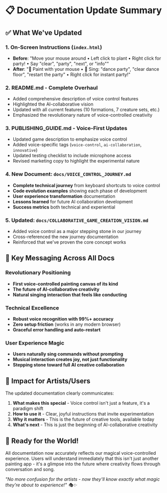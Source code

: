 # 📋 Documentation Update Summary

## ✅ What We've Updated

### 1. **On-Screen Instructions** (`index.html`)
- **Before**: "Move your mouse around • Left click to plant • Right click for party! • Say "clear", "party", "next", or "info""
- **After**: "🎨 Paint with your mouse • 🎤 Sing: "dance party", "clear dance floor", "restart the party" • Right click for instant party!"

### 2. **README.md** - Complete Overhaul
- Added comprehensive description of voice control features
- Highlighted the AI-collaborative vision
- Updated with all current features (10 formations, 7 creature sets, etc.)
- Emphasized the revolutionary nature of voice-controlled creativity

### 3. **PUBLISHING_GUIDE.md** - Voice-First Updates
- Updated game description to emphasize voice control
- Added voice-specific tags (`voice-control`, `ai-collaboration`, `innovative`)
- Updated testing checklist to include microphone access
- Revised marketing copy to highlight the experimental nature

### 4. **New Document**: `docs/VOICE_CONTROL_JOURNEY.md`
- **Complete technical journey** from keyboard shortcuts to voice control
- **Code evolution examples** showing each phase of development  
- **User experience transformation** documentation
- **Lessons learned** for future AI collaboration development
- **Success metrics** both technical and experiential

### 5. **Updated**: `docs/COLLABORATIVE_GAME_CREATION_VISION.md`
- Added voice control as a major stepping stone in our journey
- Cross-referenced the new journey documentation
- Reinforced that we've proven the core concept works

## 🎯 Key Messaging Across All Docs

### Revolutionary Positioning
- **First voice-controlled painting canvas of its kind**
- **The future of AI-collaborative creativity**
- **Natural singing interaction that feels like conducting**

### Technical Excellence
- **Robust voice recognition with 99%+ accuracy**
- **Zero setup friction** (works in any modern browser)
- **Graceful error handling and auto-restart**

### User Experience Magic
- **Users naturally sing commands without prompting**
- **Musical interaction creates joy, not just functionality**
- **Stepping stone toward full AI creative collaboration**

## 🌟 Impact for Artists/Users

The updated documentation clearly communicates:
1. **What makes this special** - Voice control isn't just a feature, it's a paradigm shift
2. **How to use it** - Clear, joyful instructions that invite experimentation  
3. **Why it matters** - This is the future of creative tools, available today
4. **What's next** - This is just the beginning of AI-collaborative creativity

## 🚀 Ready for the World!

All documentation now accurately reflects our magical voice-controlled experience. Users will understand immediately that this isn't just another painting app - it's a glimpse into the future where creativity flows through conversation and song.

*"No more confusion for the artists - now they'll know exactly what magic they're about to experience!" 🎭✨*

